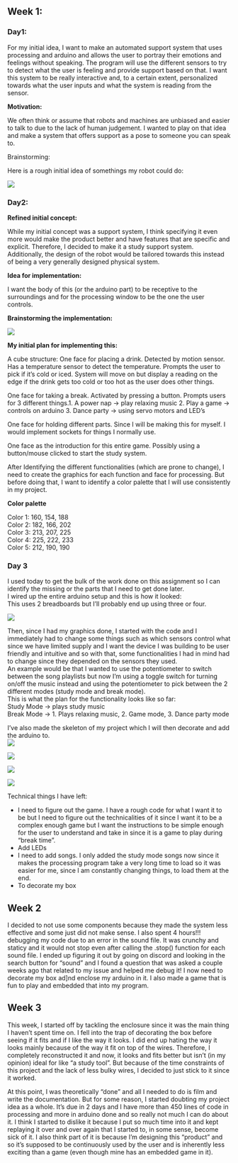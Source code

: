 ## Week 1: 

### Day1:  

For my initial idea, I want to make an automated support system that uses processing and arduino and allows the user to portray their emotions and feelings without speaking. The program will use the different sensors to try to detect what the user is feeling and provide support based on that. I want this system to be really interactive and, to a certain extent, personalized towards what the user inputs and what the system is reading from the sensor. 

**Motivation:** 

We often think or assume that robots and machines are unbiased and easier to talk to due to the lack of human judgement. I wanted to play on that idea and make a system that offers support as a pose to someone you can speak to. 

Brainstorming: 

Here is a rough initial idea of somethings my robot could do: 

![](https://github.com/LiyanIbrahim/intro-to-IM/blob/master/finalProject/Screen%20Shot%202020-11-23%20at%206.02.33%20PM.png)

### Day2: 

**Refined initial concept:**

While my initial concept was a support system, I think specifying it even more would make the product better and have features that are specific and explicit. Therefore, I decided to make it a study support system. Additionally, the design of the robot would be tailored towards this instead of being a very generally designed physical system.   

**Idea for implementation:** 

I want the body of this (or the arduino part) to be receptive to the surroundings and for the processing window to be the one the user controls. 

**Brainstorming the implementation:**

![](https://github.com/LiyanIbrahim/intro-to-IM/blob/master/finalProject/day2.png)

**My initial plan for implementing this:**

A cube structure:
One face for placing a drink. Detected by motion sensor. Has a temperature sensor to detect the temperature. Prompts the user to pick if it’s cold or iced. System will move on but display a reading on the edge if the drink gets too cold or too hot as the user does other things. 

One face for taking a break. Activated by pressing a button. Prompts users for 3 different things.1. A power nap → play relaxing music 2. Play a game → controls on arduino 3. Dance party → using servo motors and LED’s 

One face for holding different parts. Since I will be making this for myself. I would implement sockets for things I normally use. 

One face as the introduction for this entire game. Possibly using a button/mouse clicked to start the study system. 


After Identifying the different functionalities (which are prone to change), I need to create the graphics for each function and face for processing. But before doing that, I want to identify a color palette that I will use consistently in my project. 

**Color palette**

Color 1: 160, 154, 188</br>
Color 2: 182, 166, 202</br>
Color 3: 213, 207, 225</br>
Color 4: 225, 222, 233</br>
Color 5: 212, 190, 190</br>

### Day 3
I used today to get the bulk of the work done on this assignment so I can identify the missing or the parts that I need to get done later. </br>
I wired up the entire arduino setup and this is how it looked:</br>
This uses 2 breadboards but I’ll probably end up using three or four. </br>

![](https://github.com/LiyanIbrahim/intro-to-IM/blob/master/finalProject/Screen%20Shot%202020-11-27%20at%2010.35.02%20PM.png)

Then, since I had my graphics done, I started with the code and I immediately had to change some things such as which sensors control what since we have limited supply and I want the device I was building to be user friendly and intuitive and so with that, some functionalities I had in mind had to change since they depended on the sensors they used. </br>
An example would be that I wanted to use the potentiometer to switch between the song playlists but now I’m using a toggle switch for turning on/off the music instead and using the potentiometer to pick between the 2 different modes (study mode and break mode). </br>
This is what the plan for the functionality looks like so far: </br>
Study Mode → plays study music </br>
Break Mode → 1. Plays relaxing music, 2. Game mode, 3. Dance party mode </br>

I’ve also made the skeleton of my project which I will then decorate and add the arduino to. </br>
![](https://github.com/LiyanIbrahim/intro-to-IM/blob/master/finalProject/Screen%20Shot%202020-11-27%20at%2010.34.12%20PM.png)

![](https://github.com/LiyanIbrahim/intro-to-IM/blob/master/finalProject/Screen%20Shot%202020-11-27%20at%2010.34.23%20PM.png)

![](https://github.com/LiyanIbrahim/intro-to-IM/blob/master/finalProject/Screen%20Shot%202020-11-27%20at%2010.34.36%20PM.png)

![](https://github.com/LiyanIbrahim/intro-to-IM/blob/master/finalProject/Screen%20Shot%202020-11-27%20at%2010.34.52%20PM.png)

Technical things I have left: </br>
<ul>
  <li>I need to figure out the game. I have a rough code for what I want it to be but I need to figure out the technicalities of it since I want it to be a complex enough game but I want the instructions to be simple enough for the user to understand and take in since it is a game to play during “break time”. </li>

<li>Add LEDs</li>
<li>I need to add songs. I only added the study mode songs now since it makes the processing program take a very long time to load so it was easier for me, since I am constantly changing things, to load them at the end. </li>
<li>To decorate my box </li>
</ul>

## Week 2 

I decided to not use some components because they made the system less effective and some just did not make sense. I also spent 4 hours!!! debugging my code due to an error in the sound file. It was crunchy and staticy and it would not stop even after calling the .stop() function for each sound file. I ended up figuring it out by going on discord and looking in the search button for “sound” and I found a question that was asked a couple weeks ago that related to my issue and helped me debug it! 
I now need to decorate my box ad]nd enclose my arduino in it. 
I also made a game that is fun to play and embedded that into my program.

## Week 3

This week, I started off by tackling the enclosure since it was the main thing I haven’t spent time on. I fell into the trap of decorating the box before seeing if it fits and if I like the way it looks. I did end up hating the way it looks mainly because of the way it fit on top of the wires. Therefore, I completely reconstructed it and now, it looks and fits better but isn’t (in my opinion) ideal for like “a study tool”. But because of the time constraints of this project and the lack of less bulky wires, I decided to just stick to it since it worked. 

At this point, I was theoretically “done” and all I needed to do is film and write the documentation. But for some reason, I started doubting my project idea as a whole. It’s due in 2 days and I have more than 450 lines of code in processing and more in arduino done and so really not much I can do about it. I think I started to dislike it because I put so much time into it and kept replaying it over and over again that I started to, in some sense, become sick of it. I also think part of it is because I’m designing this “product” and so it’s supposed to be continuously used by the user and is inherently less exciting than a game (even though mine has an embedded game in it). 


